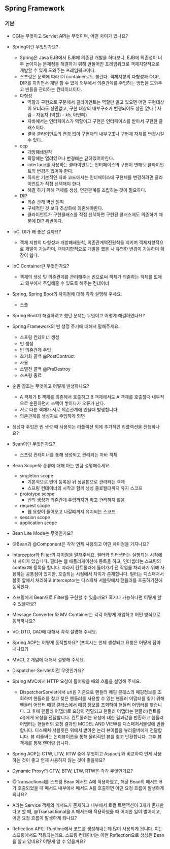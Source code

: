 ## Spring Framework

### 기본

- CGI는 무엇이고 Servlet API는 무엇이며, 어떤 차이가 있나요?
- Spring이란 무엇인가요?
    - Spring은 Java EJB에서 EJB에 의존된 개발을 하다보니, EJB에 의존성이 너무 높아지는 문제점을 해결하기 위해 만들어진 프레임워크로 객체지향적으로 개발할 수 있게 도와주는 프레임워크이다.
    - 스프링은 문맥에 따라 DI container로도 불린다. 객체지향의 다형성과 OCP, DIP를 지키면서 개발 할 수 있게 외부에서 의존관계를 주입하는 방법을 도와주고 빈들을 관리하는 컨테이너이다.
    - 다형성
        - 역할과 구현으로 구분해서 클라이언트는 역할만 알고 있으면 어떤 구현대상이 오더라도 상관없고, 구현 대상의 내부구조가 변경되어도 상관 없다 ( 사람 - 자동차 (역할) - k5, 아반뗴)
        - 자바에서는 인터페이스가 역할이고 구현은 인터페이스를 받아서 구현한 클래스이다.
        - 결국 클라이언트의 변경 없이 구현체의 내부구조나 구현체 자체를 변경시킬 수 있다.
    - ocp
        - 개방폐쇄원칙
        - 확장에는 열려있으나 변경에는 닫혀있어야한다.
        - interface를 사용하는 클라이언트는 인터페이스의 구현이 변해도 클라이언트의 변경은 없어야 한다.
        - 하지만 기본적인 자바 코드에서는 인터페이스에 구현체를 변경하려면 클라이언트가 직접 선택해야 한다.
        - 해결 하기 위해 객체를 생성, 연관관계를 조립하는 것이 필요하다.
    - DIP
        - 의존 관계 역전 원칙
        - 구체적인 것 보다 추상화에 의존해야한다.
        - 클라이언트가 구현클래스를 직접 선택하면 구현된 클래스에도 의존하기 때문에 DIP 위반이다.

- IoC, DI가 왜 좋은 걸까요?
    - 객체 지향의 다형성과 개방폐쇄원칙, 의존관계역전원칙을 지키며 객체지향적으로 개발이 가능하며, 객체지향적으로 개발을 했을 시 유연한 변경이 가능하며 확장이 쉽다.
- IoC Container란 무엇인가요?
    - 객체의 생성 및 의존관계를 관리해주는 빈으로써 객체가 의존하는 객체를 없애고 외부에서 주입해줄 수 있도록 해주는 컨테이너

- Spring, Spring Boot의 차이점에 대해 각각 설명해 주세요.
    - 스플
- Spring Boot가 해결하려고 했던 문제는 무엇이고 어떻게 해결하였나요?
- Spring Framework의 빈 생명 주기에 대해서 말해주세요.
    - 스프링 컨테이너 생성
    - 빈 생성
    - 빈 의존관계 주입
    - 초기화 콜백 @PostContruct
    - 사용
    - 소멸전 콜백 @PreDestroy
    - 스프링 종료
- 순환 참조는 무엇이고 어떻게 발생하나요?
    - A 객체가 B 객체를 의존해서 호출하고 B 객체에서도 A 객체를 호출할때 내부적으로 순환하면서 스택이 쌓이다가 오류가 난다.
    - 서로 다른 객체가 서로 의존관계에 있을때 발생합니다.
    - 의존관계를 생성자로 주입하게 되면 
- 생성자 주입은 빈 생성 때 사용되는 리플랙션 외에 추가적인 리플랙션을 진행하나요?
- Bean이란 무엇인가요?
    - 스프링 컨테이너를 통해 생성되고 관리되는 자바 객체 
- Bean Scope와 종류에 대해 아는 만큼 설명해주세요.
    - singleton scope
        - 기본적으로 빈이 등록된 뒤 싱글톤으로 관리되는 객체
        - 스프링 컨테이너의 시작과 함께 생성 종료될떄까지 유지 스코프
    - prototype scope
        - 빈의 생성과 의존관계 주입까지만 하고 관리하지 않음
    - request scope
        - 웹 요청이 들어오고 나갈떄까지 유지되는 스코프
    - session scope
    - application scope
- Bean Lite Mode는 무엇인가요?
- @Bean과 @Component은 각각 언제 사용되고 어떤 차이점을 가지나요?
- Interceptor와 Filter의 차이점을 말해주세요.
필터와 인터셉터는 실행되는 시점에서 차이가 있습니다. 필터는 웹 애플리케이션에 등록을 하고, 인터셉터는 스프링의 context에 등록을 합니다. 따라서 컨트롤러에 들어가기 전 작업을 처리하기 위해 사용하는 공통점이 있지만, 호출되는 시점에서 차이가 존재합니다.
필터는 디스패처서블릿 앞에서 처리하고 interceptor는 디스패처 서블릿에서 핸들러를 호출하기전에 동작한다.
- 스프링에서 Bean으로 Filter를 구현할 수 있을까요? 혹시나 가능하다면 어떻게 할 수 있을까요?
- Message Converter 와 MV Container는 각각 어떻게 개입하고 어떤 방식으로 동작하나요?
- VO, DTO, DAO에 대해서 각각 설명해 주세요.
- Spring AOP는 어떻게 동작할까요? (프록시는 언제 생성되고 요청은 어떻게 잡아내나요?)
- MVC1, 2 개념에 대해서 설명해 주세요.
- Dispatcher-Servlet이란 무엇인가요?
- Spring MVC에서 HTTP 요청이 들어왔을 때의 흐름을 설명해 주세요.
    - DispatcherServlet에서 url을 기준으로 핸들러 매핑 클래스의 매핑정보를 조회하며 핸들러를 찾고 찾은 핸들러를 사용할 수 있는 핸들러 어댑터를 찾기 위해 핸들러 어댑터 매핑 클래스에서 매핑 정보를 조회하여 핸들러 어댑터를 찾습니다. 그 후에 핸들러 어댑터로 요청이 전달되고 핸들러 어댑터는 핸들러(컨트롤러)에게 요청을 전달합니다. 컨트롤러는 요청에 대한 결과값을 반환하고 핸들러 어댑터는 핸들러의 요청 결과인 MODEL AND VIEW를 디스패처서블릿에 반환합니다. 디스패처 서블릿은 위에서 받아온 논리 뷰이름을 뷰리졸버에게 전달합니다. 뷰 리졸버는 논리뷰이름을 통해 물리적인 뷰를 찾고 반환합니다. 그후 뷰객체를 통해 렌더링 됩니다.
- Spring AOP는 CTW, LTW, RTW 중에 무엇이고 Aspactj 와 비교하여 언제 사용하는 것이 좋고 언제 사용하지 않는 것이 좋을까요?
- Dynamic Proxy의 CTW, BTW, LTW, RTW은 각각 무엇인가요?
- @Transactional를 스프링 Bean 메서드 A에 적용하였고, 해당 Bean의 메서드 B가 호출되었을 때 메서드 내부에서 메서드 A를 호출하면 어떤 요청 흐름이 발생하게 되나요?
- A라는 Service 객체의 메서드가 존재하고 내부에서 로컬 트랜잭션이 3개가 존재한다고 할 때, @Transactional을 A 메서드에 적용하였을 때 어떠한 일이 벌어지고, 어떤 요청 흐름이 발생하게 되나요?
- Reflection API는 Runtime에서 코드를 생성해내는데 많이 사용되게 됩니다. 이는 스프링에서도 적용되는데요. 스프링 컨테이너는 이런 Reflection으로 생성된 Bean을 알고 있네요? 어떻게 알 수 있을까요?